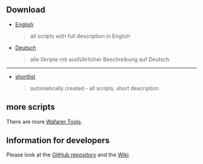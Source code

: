## Download
 
  * [English](english.html)
    > all scripts with full description in English
  * [Deutsch](deutsch.html)
    > alle Skripte mit ausführlicher Beschreibung auf Deutsch

---

  * [shortlist](shortlist.html)
    > automatically created - all scripts, short description

## more scripts

There are more [Wafarer Tools](https://wayfarer.tools).

## Information for developers

Please look at the [GitHub repository](https://github.com/AlterTobi/WFES/) and the
[Wiki](https://github.com/AlterTobi/Wayfarer-Extension-Scripts/wiki/WFES-Base).
